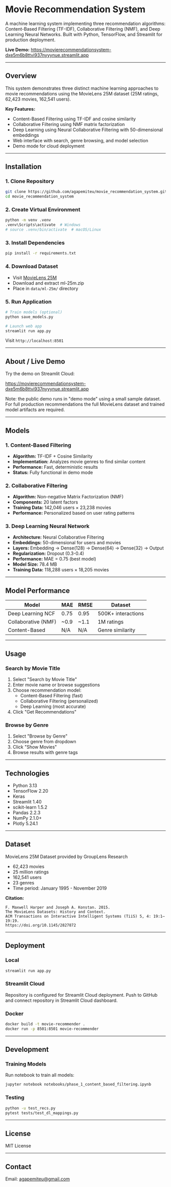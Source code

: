 # Movie Recommendation System

A machine learning system implementing three recommendation algorithms: Content-Based Filtering (TF-IDF), Collaborative Filtering (NMF), and Deep Learning Neural Networks. Built with Python, TensorFlow, and Streamlit for production deployment.

**Live Demo:** https://movierecommendationsystem-dxe5m6b8ttvi937nyyynue.streamlit.app

---

## Overview

This system demonstrates three distinct machine learning approaches to movie recommendations using the MovieLens 25M dataset (25M ratings, 62,423 movies, 162,541 users).

**Key Features:**
- Content-Based Filtering using TF-IDF and cosine similarity
- Collaborative Filtering using NMF matrix factorization
- Deep Learning using Neural Collaborative Filtering with 50-dimensional embeddings
- Web interface with search, genre browsing, and model selection
- Demo mode for cloud deployment

---

## Installation

### 1. Clone Repository
```bash
git clone https://github.com/agapemiteu/movie_recommendation_system.git
cd movie_recommendation_system
```

### 2. Create Virtual Environment
```bash
python -m venv .venv
.venv\Scripts\activate  # Windows
# source .venv/bin/activate  # macOS/Linux
```

### 3. Install Dependencies
```bash
pip install -r requirements.txt
```

### 4. Download Dataset
- Visit [MovieLens 25M](https://grouplens.org/datasets/movielens/25m/)
- Download and extract ml-25m.zip
- Place in `data/ml-25m/` directory

### 5. Run Application
```bash
# Train models (optional)
python save_models.py

# Launch web app
streamlit run app.py
```

Visit `http://localhost:8501`

---

## About / Live Demo

Try the demo on Streamlit Cloud:

https://movierecommendationsystem-dxe5m6b8ttvi937nyyynue.streamlit.app

Note: the public demo runs in "demo mode" using a small sample dataset. For full production recommendations the full MovieLens dataset and trained model artifacts are required.

---

## Models

### 1. Content-Based Filtering
- **Algorithm:** TF-IDF + Cosine Similarity
- **Implementation:** Analyzes movie genres to find similar content
- **Performance:** Fast, deterministic results
- **Status:** Fully functional in demo mode

### 2. Collaborative Filtering
- **Algorithm:** Non-negative Matrix Factorization (NMF)
- **Components:** 20 latent factors
- **Training Data:** 142,046 users × 23,238 movies
- **Performance:** Personalized based on user rating patterns

### 3. Deep Learning Neural Network
- **Architecture:** Neural Collaborative Filtering
- **Embeddings:** 50-dimensional for users and movies
- **Layers:** Embedding → Dense(128) → Dense(64) → Dense(32) → Output
- **Regularization:** Dropout (0.3-0.4)
- **Performance:** MAE = 0.75 (best model)
- **Model Size:** 78.4 MB
- **Training Data:** 118,288 users × 18,205 movies

---

## Model Performance

| Model | MAE | RMSE | Dataset |
|-------|-----|------|---------|
| Deep Learning NCF | 0.75 | 0.95 | 500K+ interactions |
| Collaborative (NMF) | ~0.9 | ~1.1 | 1M ratings |
| Content-Based | N/A | N/A | Genre similarity |

---

## Usage

### Search by Movie Title
1. Select "Search by Movie Title"
2. Enter movie name or browse suggestions
3. Choose recommendation model:
   - Content-Based Filtering (fast)
   - Collaborative Filtering (personalized)
   - Deep Learning (most accurate)
4. Click "Get Recommendations"

### Browse by Genre
1. Select "Browse by Genre"
2. Choose genre from dropdown
3. Click "Show Movies"
4. Browse results with genre tags

---

## Technologies

- Python 3.13
- TensorFlow 2.20
- Keras
- Streamlit 1.40
- scikit-learn 1.5.2
- Pandas 2.2.3
- NumPy 2.1.0+
- Plotly 5.24.1

---

## Dataset

MovieLens 25M Dataset provided by GroupLens Research

- 62,423 movies
- 25 million ratings
- 162,541 users
- 23 genres
- Time period: January 1995 - November 2019

**Citation:**
```
F. Maxwell Harper and Joseph A. Konstan. 2015.
The MovieLens Datasets: History and Context.
ACM Transactions on Interactive Intelligent Systems (TiiS) 5, 4: 19:1–19:19.
https://doi.org/10.1145/2827872
```

---

## Deployment

### Local
```bash
streamlit run app.py
```

### Streamlit Cloud
Repository is configured for Streamlit Cloud deployment. Push to GitHub and connect repository in Streamlit Cloud dashboard.

### Docker
```bash
docker build -t movie-recommender .
docker run -p 8501:8501 movie-recommender
```

---

## Development

### Training Models
Run notebook to train all models:
```bash
jupyter notebook notebooks/phase_1_content_based_filtering.ipynb
```

### Testing
```bash
python -u test_recs.py
pytest tests/test_dl_mappings.py
```

---

## License

MIT License

---

## Contact

Email: agapemiteu@gmail.com
